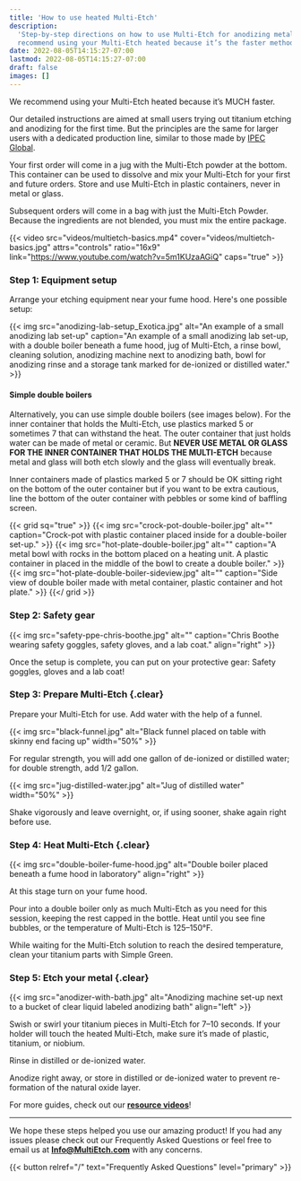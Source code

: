 ```yaml
---
title: 'How to use heated Multi-Etch'
description:
  'Step-by-step directions on how to use Multi-Etch for anodizing metals. We
  recommend using your Multi-Etch heated because it’s the faster method.'
date: 2022-08-05T14:15:27-07:00
lastmod: 2022-08-05T14:15:27-07:00
draft: false
images: []
---
```


We recommend using your Multi-Etch heated because it’s MUCH faster.

Our detailed instructions are aimed at small users trying out titanium etching
and anodizing for the first time. But the principles are the same for larger
users with a dedicated production line, similar to those made by
[IPEC Global](http://ipecglobal.com).

Your first order will come in a jug with the Multi-Etch powder at the bottom.
This container can be used to dissolve and mix your Multi-Etch for your first
and future orders. Store and use Multi-Etch in plastic containers, never in
metal or glass.

Subsequent orders will come in a bag with just the Multi-Etch Powder. Because
the ingredients are not blended, you must mix the entire package.

{{< video src="videos/multietch-basics.mp4" cover="videos/multietch-basics.jpg" attrs="controls" ratio="16x9" link="https://www.youtube.com/watch?v=5m1KUzaAGiQ" caps="true" >}}

### Step 1: Equipment setup

Arrange your etching equipment near your fume hood. Here's one possible setup:

{{< img src="anodizing-lab-setup_Exotica.jpg" alt="An example of a small anodizing lab set-up" caption="An example of a small anodizing lab set-up, with a double boiler beneath a fume hood, jug of Multi-Etch, a rinse bowl, cleaning solution, anodizing machine next to anodizing bath, bowl for anodizing rinse and a storage tank marked for de-ionized or distilled water." >}}

#### Simple double boilers

Alternatively, you can use simple double boilers (see images below). For the
inner container that holds the Multi-Etch, use plastics marked 5 or sometimes 7
that can withstand the heat. The outer container that just holds water can be
made of metal or ceramic. But **NEVER USE METAL OR GLASS FOR THE INNER CONTAINER
THAT HOLDS THE MULTI-ETCH** because metal and glass will both etch slowly and
the glass will eventually break.

Inner containers made of plastics marked 5 or 7 should be OK sitting right on
the bottom of the outer container but if you want to be extra cautious, line the
bottom of the outer container with pebbles or some kind of baffling screen.

{{< grid sq="true" >}}
{{< img src="crock-pot-double-boiler.jpg" alt="" caption="Crock-pot with plastic container placed inside for a double-boiler set-up." >}}
{{< img src="hot-plate-double-boiler.jpg" alt="" caption="A metal bowl with rocks in the bottom placed on a heating unit. A plastic container in placed in the middle of the bowl to create a double boiler." >}}
{{< img src="hot-plate-double-boiler-sideview.jpg" alt="" caption="Side view of double boiler made with metal container, plastic container and hot plate." >}}
{{</ grid >}}

### Step 2: Safety gear

{{< img src="safety-ppe-chris-boothe.jpg" alt="" caption="Chris Boothe wearing safety goggles, safety gloves, and a lab coat." align="right" >}}

Once the setup is complete, you can put on your protective gear: Safety goggles,
gloves and a lab coat!

### Step 3: Prepare Multi-Etch {.clear}

Prepare your Multi-Etch for use. Add water with the help of a funnel.

{{< img src="black-funnel.jpg" alt="Black funnel placed on table with skinny end facing up" width="50%" >}}

For regular strength, you will add one gallon of de-ionized or distilled water;
for double strength, add 1/2 gallon.

{{< img src="jug-distilled-water.jpg" alt="Jug of distilled water" width="50%" >}}

Shake vigorously and leave overnight, or, if using sooner, shake again right
before use.

### Step 4: Heat Multi-Etch {.clear}

{{< img src="double-boiler-fume-hood.jpg" alt="Double boiler placed beneath a fume hood in laboratory" align="right" >}}

At this stage turn on your fume hood.

Pour into a double boiler only as much Multi-Etch as you need for this session,
keeping the rest capped in the bottle. Heat until you see fine bubbles, or the
temperature of Multi-Etch is 125–150°F.

While waiting for the Multi-Etch solution to reach the desired temperature,
clean your titanium parts with Simple Green.

### Step 5: Etch your metal {.clear}

{{< img src="anodizer-with-bath.jpg" alt="Anodizing machine set-up next to a bucket of clear liquid labeled anodizing bath" align="left" >}}

Swish or swirl your titanium pieces in Multi-Etch for 7–10 seconds. If your
holder will touch the heated Multi-Etch, make sure it’s made of plastic,
titanium, or niobium.

Rinse in distilled or de-ionized water.

Anodize right away, or store in distilled or de-ionized water to prevent
re-formation of the natural oxide layer.

For more guides, check out our
[**resource videos**](/how-to-use/videos-resources/)!

---

We hope these steps helped you use our amazing product! If you had any issues
please check out our Frequently Asked Questions or feel free to email us at
[**Info@MultiEtch.com**](mailto:info@multietch.com) with any concerns.

{{< button relref="/" text="Frequently Asked Questions" level="primary" >}}
